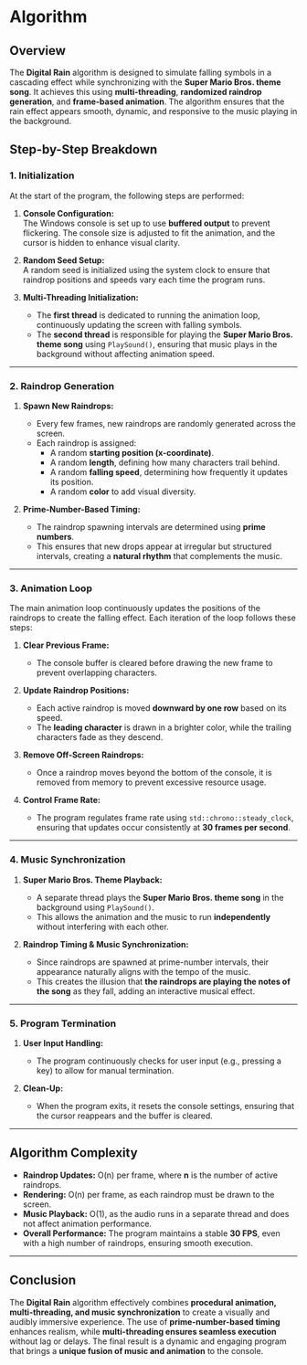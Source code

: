 # Algorithm

## Overview  

The **Digital Rain** algorithm is designed to simulate falling symbols in a cascading effect while synchronizing with the **Super Mario Bros. theme song**. It achieves this using **multi-threading**, **randomized raindrop generation**, and **frame-based animation**. The algorithm ensures that the rain effect appears smooth, dynamic, and responsive to the music playing in the background.  

## Step-by-Step Breakdown  

### 1. Initialization  

At the start of the program, the following steps are performed:  

1. **Console Configuration:**  
   The Windows console is set up to use **buffered output** to prevent flickering. The console size is adjusted to fit the animation, and the cursor is hidden to enhance visual clarity.  

2. **Random Seed Setup:**  
   A random seed is initialized using the system clock to ensure that raindrop positions and speeds vary each time the program runs.  

3. **Multi-Threading Initialization:**  
   - The **first thread** is dedicated to running the animation loop, continuously updating the screen with falling symbols.  
   - The **second thread** is responsible for playing the **Super Mario Bros. theme song** using `PlaySound()`, ensuring that music plays in the background without affecting animation speed.  

---

### 2. Raindrop Generation  

1. **Spawn New Raindrops:**  
   - Every few frames, new raindrops are randomly generated across the screen.  
   - Each raindrop is assigned:  
     - A random **starting position (x-coordinate)**.  
     - A random **length**, defining how many characters trail behind.  
     - A random **falling speed**, determining how frequently it updates its position.  
     - A random **color** to add visual diversity.  

2. **Prime-Number-Based Timing:**  
   - The raindrop spawning intervals are determined using **prime numbers**.  
   - This ensures that new drops appear at irregular but structured intervals, creating a **natural rhythm** that complements the music.  

---

### 3. Animation Loop  

The main animation loop continuously updates the positions of the raindrops to create the falling effect. Each iteration of the loop follows these steps:  

1. **Clear Previous Frame:**  
   - The console buffer is cleared before drawing the new frame to prevent overlapping characters.  

2. **Update Raindrop Positions:**  
   - Each active raindrop is moved **downward by one row** based on its speed.  
   - The **leading character** is drawn in a brighter color, while the trailing characters fade as they descend.  

3. **Remove Off-Screen Raindrops:**  
   - Once a raindrop moves beyond the bottom of the console, it is removed from memory to prevent excessive resource usage.  

4. **Control Frame Rate:**  
   - The program regulates frame rate using `std::chrono::steady_clock`, ensuring that updates occur consistently at **30 frames per second**.  

---

### 4. Music Synchronization  

1. **Super Mario Bros. Theme Playback:**  
   - A separate thread plays the **Super Mario Bros. theme song** in the background using `PlaySound()`.  
   - This allows the animation and the music to run **independently** without interfering with each other.  

2. **Raindrop Timing & Music Synchronization:**  
   - Since raindrops are spawned at prime-number intervals, their appearance naturally aligns with the tempo of the music.  
   - This creates the illusion that **the raindrops are playing the notes of the song** as they fall, adding an interactive musical effect.  

---

### 5. Program Termination  

1. **User Input Handling:**  
   - The program continuously checks for user input (e.g., pressing a key) to allow for manual termination.  

2. **Clean-Up:**  
   - When the program exits, it resets the console settings, ensuring that the cursor reappears and the buffer is cleared.  

---

## Algorithm Complexity  

- **Raindrop Updates:** O(n) per frame, where **n** is the number of active raindrops.  
- **Rendering:** O(n) per frame, as each raindrop must be drawn to the screen.  
- **Music Playback:** O(1), as the audio runs in a separate thread and does not affect animation performance.  
- **Overall Performance:** The program maintains a stable **30 FPS**, even with a high number of raindrops, ensuring smooth execution.  

---

## Conclusion  

The **Digital Rain** algorithm effectively combines **procedural animation, multi-threading, and music synchronization** to create a visually and audibly immersive experience. The use of **prime-number-based timing** enhances realism, while **multi-threading ensures seamless execution** without lag or delays. The final result is a dynamic and engaging program that brings a **unique fusion of music and animation** to the console.  
